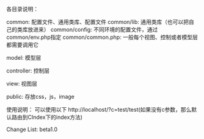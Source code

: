 各目录说明：

common:
配置文件、通用类库、配置文件
common/lib:
通用类库（也可以把自己的类库放进来）
common/config:
不同环境的配置文件，通过common/env.php指定
common/common.php:
一般每个视图、控制或者模型层都需要调用它

model:
模型层

controller:
控制层

view:
视图层

public:
存放css，js，image


使用说明：
可以使用以下
http://localhost/?c=test/test(如果没有c参数，那么默认路由到CIndex下的index方法)


Change List:
beta1.0